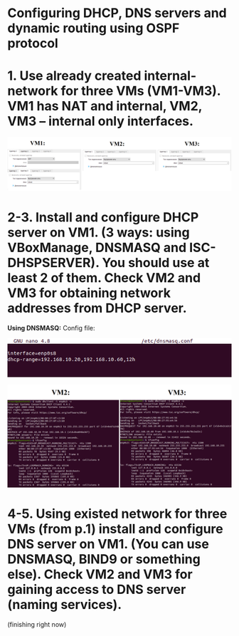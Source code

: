 # Configuring DHCP, DNS servers and dynamic routing using OSPF protocol

# 1. Use already created internal-network for three VMs (VM1-VM3). VM1 has NAT and internal, VM2, VM3 – internal only interfaces.
<p><img src="screenshots/1.png"/></p>

# 2-3. Install and configure DHCP server on VM1. (3 ways: using VBoxManage, DNSMASQ and ISC-DHSPSERVER). You should use at least 2 of them. Check VM2 and VM3 for obtaining network addresses from DHCP server.
**Using DNSMASQ:**
Config file:
<p><img src="screenshots/2.png"/></p>
<p><img src="screenshots/3.png"/></p>

# 4-5. Using existed network for three VMs (from p.1) install and configure DNS server on VM1. (You can use DNSMASQ, BIND9 or something else). Check VM2 and VM3 for gaining access to DNS server (naming services).
(finishing right now)
